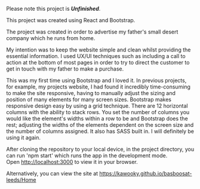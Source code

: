 Please note this project is ***Unfinished***.

This project was created using React and Bootstrap.

The project was created in order to advertise my father's small desert company which he runs from home.

My intention was to keep the website simple and clean whilst providing the essential information. I used UX/UI techniques such as including a call to action at the bottom of most pages in order to try to direct the customer to get in touch with my father to make a purchase.

This was my first time using Bootstrap and I loved it. In previous projects, for example, my projects website, I had found it incredibly time-consuming to make the site responsive, having to manually adjust the sizing and position of many elements for many screen sizes. Bootstrap makes responsive design easy by using a grid technique. There are 12 horizontal columns with the ability to stack rows. You set the number of columns you would like the element's widths within a row to be and Bootstrap does the rest; adjusting the widths of the elements dependent on the screen size and the number of columns assigned. It also has SASS built in. I will definitely be using it again.


After cloning the repository to your local device, in the project directory, you can run 'npm start' which runs the app in the development mode.\
Open [http://localhost:3000](http://localhost:3000) to view it in your browser.

Alternatively, you can view the site at https://kawooky.github.io/basboosat-leeds/Home

